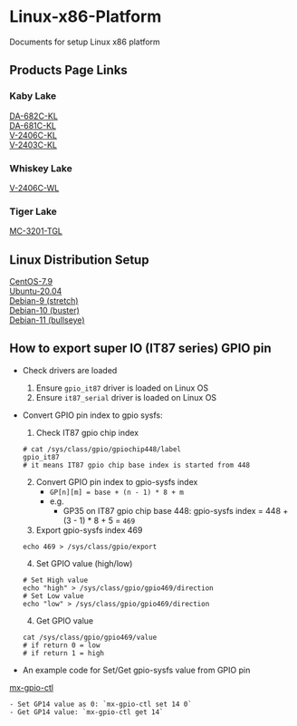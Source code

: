 # Linux-x86-Platform
Documents for setup Linux x86 platform

## Products Page Links
### Kaby Lake
[DA-682C-KL](/products/DA-682C-KL.md)<br>
[DA-681C-KL](/products/DA-681C-KL.md)<br>
[V-2406C-KL](/products/V-2406C-KL.md)<br>
[V-2403C-KL](/products/V-2403C-KL.md)

### Whiskey Lake
[V-2406C-WL](/products/V-2406C-WL.md)

### Tiger Lake
[MC-3201-TGL](/products/MC-3201-TGL.md)

## Linux Distribution Setup
[CentOS-7.9](/dist/CentOS-7.9.md)<br>
[Ubuntu-20.04](/dist/Ubuntu-20.04.md)<br>
[Debian-9 (stretch)](/dist/Debian-9.md)<br>
[Debian-10 (buster)](/dist/Debian-10.md)<br>
[Debian-11 (bullseye)](/dist/Debian-11.md)

## How to export super IO (IT87 series) GPIO pin

- Check drivers are loaded
    1. Ensure `gpio_it87` driver is loaded on Linux OS
    2. Ensure `it87_serial` driver is loaded on Linux OS

- Convert GPIO pin index to gpio sysfs:
    1. Check IT87 gpio chip index
    ```bash=
    # cat /sys/class/gpio/gpiochip448/label
    gpio_it87
    # it means IT87 gpio chip base index is started from 448
    ```
    2. Convert GPIO pin index to gpio-sysfs index
        - `GP[n][m] = base + (n - 1) * 8 + m`
        - e.g.
            - GP35 on IT87 gpio chip base 448:
              gpio-sysfs index = 448 + (3 - 1) * 8 + 5 = `469`
    3. Export gpio-sysfs index 469
    ```bash=
    echo 469 > /sys/class/gpio/export
    ```
    4. Set GPIO value (high/low)
    ```bash=
    # Set High value
    echo "high" > /sys/class/gpio/gpio469/direction
    # Set Low value
    echo "low" > /sys/class/gpio/gpio469/direction
    ```
    4. Get GPIO value
    ```bash=
    cat /sys/class/gpio/gpio469/value
    # if return 0 = low
    # if return 1 = high
    ```

- An example code for Set/Get gpio-sysfs value from GPIO pin

[mx-gpio-ctl](tools/mx-gpio-ctl)

	- Set GP14 value as 0: `mx-gpio-ctl set 14 0`
	- Get GP14 value: `mx-gpio-ctl get 14`

